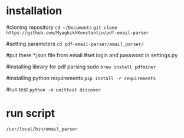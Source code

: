 # installation
#cloning repository
`cd ~/Documents`
`git clone https://github.com/MyagkikhKonstantin/pdf-email-parser`

#setting parameters
`cd pdf-email-parser/email_parser/`

#put there *.json file from email
#set login and password in settings.py
 
#installing library for pdf parsing
sudo `brew install pdfminer`

#installing python requirements
`pip install -r requirements`

#run test
`python -m unittest discover`

# run script
`/usr/local/bin/email_parser`
